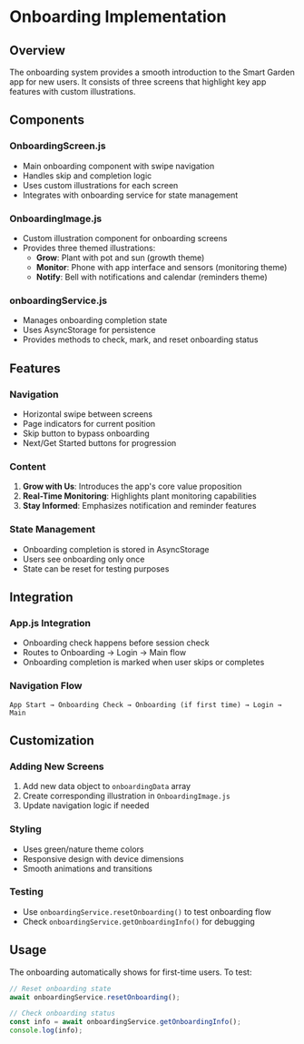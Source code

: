# Onboarding Implementation

## Overview

The onboarding system provides a smooth introduction to the Smart Garden app for new users. It consists of three screens that highlight key app features with custom illustrations.

## Components

### OnboardingScreen.js

- Main onboarding component with swipe navigation
- Handles skip and completion logic
- Uses custom illustrations for each screen
- Integrates with onboarding service for state management

### OnboardingImage.js

- Custom illustration component for onboarding screens
- Provides three themed illustrations:
  - **Grow**: Plant with pot and sun (growth theme)
  - **Monitor**: Phone with app interface and sensors (monitoring theme)
  - **Notify**: Bell with notifications and calendar (reminders theme)

### onboardingService.js

- Manages onboarding completion state
- Uses AsyncStorage for persistence
- Provides methods to check, mark, and reset onboarding status

## Features

### Navigation

- Horizontal swipe between screens
- Page indicators for current position
- Skip button to bypass onboarding
- Next/Get Started buttons for progression

### Content

1. **Grow with Us**: Introduces the app's core value proposition
2. **Real-Time Monitoring**: Highlights plant monitoring capabilities
3. **Stay Informed**: Emphasizes notification and reminder features

### State Management

- Onboarding completion is stored in AsyncStorage
- Users see onboarding only once
- State can be reset for testing purposes

## Integration

### App.js Integration

- Onboarding check happens before session check
- Routes to Onboarding → Login → Main flow
- Onboarding completion is marked when user skips or completes

### Navigation Flow

```
App Start → Onboarding Check → Onboarding (if first time) → Login → Main
```

## Customization

### Adding New Screens

1. Add new data object to `onboardingData` array
2. Create corresponding illustration in `OnboardingImage.js`
3. Update navigation logic if needed

### Styling

- Uses green/nature theme colors
- Responsive design with device dimensions
- Smooth animations and transitions

### Testing

- Use `onboardingService.resetOnboarding()` to test onboarding flow
- Check `onboardingService.getOnboardingInfo()` for debugging

## Usage

The onboarding automatically shows for first-time users. To test:

```javascript
// Reset onboarding state
await onboardingService.resetOnboarding();

// Check onboarding status
const info = await onboardingService.getOnboardingInfo();
console.log(info);
```
